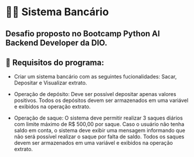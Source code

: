 # 👨‍💻 Sistema Bancário

## Desafio proposto no Bootcamp Python AI Backend Developer da DIO.

## 🧾 Requisitos do programa:
- Criar um sistema bancário com as seguintes fucionalidades: Sacar, Depositar e Visualizar extrato.

- Operação de depósito: Deve ser possível depositar apenas valores positivos.
Todos os depósitos devem ser armazenados em uma variável e exibidos na operação extrato.

- Operação de saque: O sistema deve permitir realizar 3 saques diários com limite máximo de R$ 500,00 por saque. Caso o
usuário não tenha saldo em conta, o sistema deve exibir uma mensagem informando que não será possível realizar o saque por falta
de saldo. Todos os saques devem ser armazenados em uma variável e exibidos na operação extrato.
